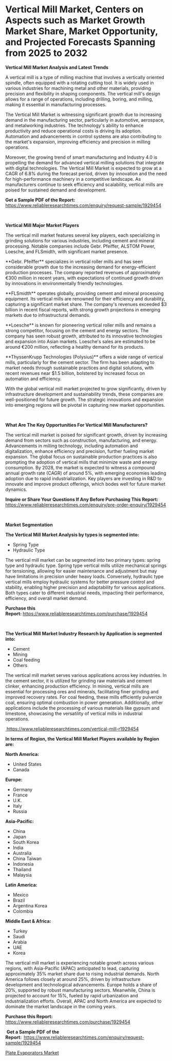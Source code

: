 <p><h1>Vertical Mill Market, Centers on Aspects such as Market Growth Market Share, Market Opportunity, and Projected Forecasts Spanning from 2025 to 2032</h1></p><p><strong>Vertical Mill Market Analysis and Latest Trends</strong></p>
<p><p>A vertical mill is a type of milling machine that involves a vertically oriented spindle, often equipped with a rotating cutting tool. It is widely used in various industries for machining metal and other materials, providing precision and flexibility in shaping components. The vertical mill's design allows for a range of operations, including drilling, boring, and milling, making it essential in manufacturing processes.</p><p>The Vertical Mill Market is witnessing significant growth due to increasing demand in the manufacturing sector, particularly in automotive, aerospace, and metalworking industries. The technology's ability to enhance productivity and reduce operational costs is driving its adoption. Automation and advancements in control systems are also contributing to the market's expansion, improving efficiency and precision in milling operations.</p><p>Moreover, the growing trend of smart manufacturing and Industry 4.0 is propelling the demand for advanced vertical milling solutions that integrate with digital technologies. The Vertical Mill Market is expected to grow at a CAGR of 6.8% during the forecast period, driven by innovation and the need for high-performance machinery in a competitive landscape. As manufacturers continue to seek efficiency and scalability, vertical mills are poised for sustained demand and development.</p></p>
<p><strong>Get a Sample PDF of the Report:&nbsp;</strong> <a href="https://www.reliableresearchtimes.com/enquiry/request-sample/1929454?utm_campaign=3585&utm_medium=2&utm_source=Github&utm_content=ia&utm_term=29032025&utm_id=vertical-mill">https://www.reliableresearchtimes.com/enquiry/request-sample/1929454</a></p>
<p>&nbsp;</p>
<p><strong>Vertical Mill Major Market Players</strong></p>
<p><p>The vertical mill market features several key players, each specializing in grinding solutions for various industries, including cement and mineral processing. Notable companies include Gebr. Pfeiffer, ALSTOM Power, Loesche, and FLSmidth, with significant market presence.</p><p>**Gebr. Pfeiffer** specializes in vertical roller mills and has seen considerable growth due to the increasing demand for energy-efficient production processes. The company reported revenues of approximately €300 million in recent years, with expectations of continued growth driven by innovations in environmentally friendly technologies.</p><p>**FLSmidth** operates globally, providing cement and mineral processing equipment. Its vertical mills are renowned for their efficiency and durability, capturing a significant market share. The company's revenues exceeded $3 billion in recent fiscal reports, with strong growth projections in emerging markets due to infrastructural demands.</p><p>**Loesche** is known for pioneering vertical roller mills and remains a strong competitor, focusing on the cement and energy sectors. The company has seen robust growth, attributed to its innovative technologies and expansion into Asian markets. Loesche's sales are estimated to be around €200 million, reflecting a healthy demand for its products.</p><p>**ThyssenKrupp Technologies (Polysius)** offers a wide range of vertical mills, particularly for the cement sector. The firm has been adapting to market needs through sustainable practices and digital solutions, with recent revenues near $1.5 billion, bolstered by increased focus on automation and efficiency.</p><p>With the global vertical mill market projected to grow significantly, driven by infrastructure development and sustainability trends, these companies are well-positioned for future growth. The strategic innovations and expansion into emerging regions will be pivotal in capturing new market opportunities.</p></p>
<p>&nbsp;</p>
<p><strong>What Are The Key Opportunities For Vertical Mill Manufacturers?</strong></p>
<p><p>The vertical mill market is poised for significant growth, driven by increasing demand from sectors such as construction, manufacturing, and energy. Advancements in milling technology, including automation and digitalization, enhance efficiency and precision, further fueling market expansion. The global focus on sustainable production practices is also prompting the adoption of vertical mills that minimize waste and energy consumption. By 2028, the market is expected to witness a compound annual growth rate (CAGR) of around 5%, with emerging economies leading adoption due to rapid industrialization. Key players are investing in R&D to innovate and improve product offerings, which bodes well for future market dynamics.</p></p>
<p><strong>Inquire or Share Your Questions If Any Before Purchasing This Report:</strong> <a href="https://www.reliableresearchtimes.com/enquiry/pre-order-enquiry/1929454?utm_campaign=3585&utm_medium=2&utm_source=Github&utm_content=ia&utm_term=29032025&utm_id=vertical-mill">https://www.reliableresearchtimes.com/enquiry/pre-order-enquiry/1929454</a></p>
<p>&nbsp;</p>
<p><strong>Market Segmentation</strong></p>
<p><strong>The Vertical Mill Market Analysis by types is segmented into:</strong></p>
<p><ul><li>Spring Type</li><li>Hydraulic Type</li></ul></p>
<p><p>The vertical mill market can be segmented into two primary types: spring type and hydraulic type. Spring type vertical mills utilize mechanical springs for tensioning, allowing for easier maintenance and adjustment but may have limitations in precision under heavy loads. Conversely, hydraulic type vertical mills employ hydraulic systems for better pressure control and stability, enabling higher precision and adaptability for various applications. Both types cater to different industrial needs, impacting their performance, efficiency, and overall market demand.</p></p>
<p><strong>Purchase this Report:&nbsp;</strong><a href="https://www.reliableresearchtimes.com/purchase/1929454?utm_campaign=3585&utm_medium=2&utm_source=Github&utm_content=ia&utm_term=29032025&utm_id=vertical-mill">https://www.reliableresearchtimes.com/purchase/1929454</a></p>
<p>&nbsp;</p>
<p><strong>The Vertical Mill Market Industry Research by Application is segmented into:</strong></p>
<p><ul><li>Cement</li><li>Mining</li><li>Coal feeding</li><li>Others</li></ul></p>
<p><p>The vertical mill market serves various applications across key industries. In the cement sector, it is utilized for grinding raw materials and cement clinker, enhancing production efficiency. In mining, vertical mills are essential for processing ores and minerals, facilitating finer grinding and improved recovery rates. For coal feeding, these mills efficiently pulverize coal, ensuring optimal combustion in power generation. Additionally, other applications include the processing of various materials like gypsum and limestone, showcasing the versatility of vertical mills in industrial operations.</p></p>
<p><a href="https://www.reliableresearchtimes.com/vertical-mill-r1929454?utm_campaign=3585&utm_medium=2&utm_source=Github&utm_content=ia&utm_term=29032025&utm_id=vertical-mill">&nbsp;https://www.reliableresearchtimes.com/vertical-mill-r1929454</a></p>
<p><strong>In terms of Region, the Vertical Mill Market Players available by Region are:</strong></p>
<p>
    <p> <strong> North America: </strong>
        <ul>
            <li>United States</li>
            <li>Canada</li>
        </ul>
        </p> 
    <p> <strong> Europe: </strong>
        <ul>
            <li>Germany</li>
            <li>France</li>
            <li>U.K.</li>
            <li>Italy</li>
            <li>Russia</li>
        </ul>
        </p> 
    <p> <strong> Asia-Pacific: </strong>
        <ul>
            <li>China</li>
            <li>Japan</li>
            <li>South Korea</li>
            <li>India</li>
            <li>Australia</li>
            <li>China Taiwan</li>
            <li>Indonesia</li>
            <li>Thailand</li>
            <li>Malaysia</li>
        </ul>
        </p> 
    <p> <strong> Latin America: </strong>
        <ul>
            <li>Mexico</li>
            <li>Brazil</li>
            <li>Argentina Korea</li>
            <li>Colombia</li>
        </ul>
        </p> 
    <p> <strong> Middle East & Africa: </strong>
        <ul>
            <li>Turkey</li>
            <li>Saudi</li>
            <li>Arabia</li>
            <li>UAE</li>
            <li>Korea</li>
        </ul>
    </p>
    </p>
<p><p>The vertical mill market is experiencing notable growth across various regions, with Asia-Pacific (APAC) anticipated to lead, capturing approximately 35% market share due to rising industrial demands. North America follows closely at around 25%, driven by infrastructure development and technological advancements. Europe holds a share of 20%, supported by robust manufacturing sectors. Meanwhile, China is projected to account for 15%, fueled by rapid urbanization and industrialization efforts. Overall, APAC and North America are expected to dominate the market landscape in the coming years.</p></p>
<p><strong>Purchase this Report: </strong><a href="https://www.reliableresearchtimes.com/purchase/1929454?utm_campaign=3585&utm_medium=2&utm_source=Github&utm_content=ia&utm_term=29032025&utm_id=vertical-mill">https://www.reliableresearchtimes.com/purchase/1929454</a></p>
<p>&nbsp;<strong>Get a Sample PDF of the Report:&nbsp;&nbsp;</strong><a href="https://www.reliableresearchtimes.com/enquiry/request-sample/1929454?utm_campaign=3585&utm_medium=2&utm_source=Github&utm_content=ia&utm_term=29032025&utm_id=vertical-mill">https://www.reliableresearchtimes.com/enquiry/request-sample/1929454</a></p>
<p><strong></strong></p>
<p><p><a href="https://github.com/syiqvanyo/Market-Research-Report-List-1/blob/main/plate-evaporators-market.md?utm_campaign=3585&utm_medium=2&utm_source=Github&utm_content=ia&utm_term=29032025&utm_id=vertical-mill">Plate Evaporators Market</a></p></p>